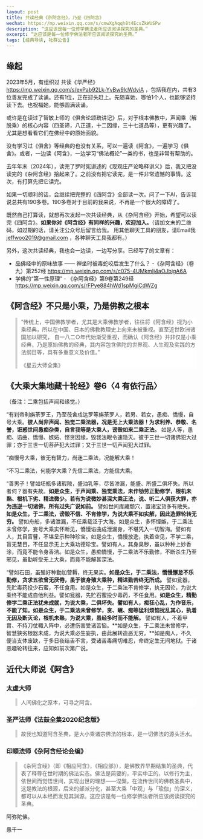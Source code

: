 ```yaml
---
layout: post
title: 共读经典《杂阿含经》，乃至《四阿含》
wechat: https://mp.weixin.qq.com/s/cmwXgAqqh8t4EcsZkWUSPw
description: “这应该是每一位修学佛法者所应该阅读探究的圣典。”
excerpt: “这应该是每一位修学佛法者所应该阅读探究的圣典。”
tags: [经典导读, 社群公告]
---
```


## 缘起

2023年5月，有组织过 共读《华严经》 https://mp.weixin.qq.com/s/exPab92Lk-YvBw9lcWdyiA ，包括我在内，共有3位善友完成了读诵。还有1位，正在迎头赶上。先随喜她，哪怕1个人，也能够坚持读下去。也祝福她，能够圆满读诵。

或许是在读过了智敏上师的《俱舍论颂疏讲记》后，对于根本佛教中，声闻乘（解脱乘）的核心内容（四圣谛，八正道，十二因缘，三十七道品等），更有兴趣了。尤其是想看看它们在佛经中的原始面貌。

没有学习过《俱舍》等经典的也没有关系，可以一遍读《阿含》，一遍学习《俱舍》。或者，一边读《阿含》，一边学习“佛法概论”一类的书，也是非常有帮助的。

去年年末（2024年），读完了罗时宪讲述的《现观庄严论略释讲义》后，我又把没读完的《杂阿含经》拾起来了。之前没有把它读完，是一件非常遗憾的事情。这次，有打算先把它读完。

如果一切顺利的话，会继续把完整的《四阿含》全部读一次。问了一下AI，告诉我说总共有190多卷。190多卷对于目前的我来说，不再是一个很大的障碍了。

既然自己打算读，就想再次发起一次共读经典，从《杂阿含经》开始，希望可以读完《四阿含》。**如果你对《阿含经》有同样的兴趣，欢迎加入。**（请加文末的二维码，如过期的话，请关注公众号后留言给我。 用其他聊天工具的朋友，请Email我 jeffwoo2019@gmail.com ，各种聊天工具我都有。）

另外，这次共读经典，我也会一边读，一边写分享。已经写了的文章有：
* 品佛经中的原味故事 —— 禅坐时被毒蛇咬后发生了什么？
  -《杂阿含经》（卷九）第252经 https://mp.weixin.qq.com/s/c075-4UMkmIj4aOJbigA6A
* 学佛的“第一性原理” - 《杂阿含经》第9卷第249经 https://mp.weixin.qq.com/s/rFPye884hWd1spMgiCdWZg


## 《阿含经》不只是小乘，乃是佛教之根本

> “传统上，中国佛教学者，尤其是大乘佛教学者，往往将《阿含经》视为小乘经典，所以在中国、日本的佛教教理史上向来未被重视。直至近世欧洲诸国加以研究， 自一八二○年代始渐受重视，而确认《阿含经》并非仅是小乘经典，乃是原始佛教的经典，其内容包含佛陀的世界观、人生观及实践的方法纲目等，具有多重意义及价值。” 
>
>《星云大师全集》

## 《大乘大集地藏十轮经》卷6〈4 有依行品〉

（备注：二乘包括声闻和缘觉。）

“有刹帝利旃荼罗王，乃至茷舍戍达罗等旃荼罗人，若男、若女，愚痴、憍慢，自号大乘。**彼人尚非声闻、独觉二乘法器，况是无上大乘法器！为求利养、恭敬、名誉，诳惑世间愚痴杂类，自言我等是大乘人，谤毁如来二乘正法。** 如是人等，愚痴、谄曲、憍慢、嫉妬、悭贪因缘，毁我法眼令速隐灭。彼于三世一切诸佛犯大过罪；亦于三世一切菩萨犯大过罪；又于三世一切声闻犯大过罪。

“痴慢号大乘，彼无有智力，尚迷二乘法，况能解大乘！

“不习二乘法，何能学大乘？先信二乘法，方能信大乘。

“善男子！譬如坯瓶多诸瑕隙，盛油乳等，尽皆渗漏，能盛、所盛二俱坏失。所以者何？器有失故。**如是众生，于声闻乘、独觉乘法，未作劬劳正勤修学，根机未熟、根机下劣、精进微少。若有为说微妙甚深大乘正法，说、听二人俱获大罪，亦为违逆一切诸佛，所有过失广说如前。** 譬如世间库藏颓穴，置诸宝货多有散失。**如是众生，于二乘法，谤毁不信、不肯修学，为说大乘不如实解，因此造罪轮转无穷。** 譬如舟船，多诸泄漏，不任乘载泛于大海。如是众生，多怀悭嫉，于二乘法未曾修学，妄号大乘实怀断见，憍慢谄曲成泄漏身，不堪凭入一切智海。譬如有人，其目盲瞽，不堪呈示种种珍宝。如是众生，憍慢放逸，执着空见，不学二乘，盲无慧目，不任显示无上大乘功德珍宝。譬如有人，其身臭秽，虽以种种上妙香涂，而竟不能令身香洁。如是众生，愚痴憍慢，于二乘法不乐勤修，不断杀生乃至邪见，虽勤听受无上大乘，而竟不能解甚深法。

“譬如石田，虽殖好种勤加营耨，终无果实。**如是众生，于二乘法，憍慢懈怠不乐勤修，贪求五欲曾无厌倦，虽于彼身殖大乘种，精进勤苦终无所成。** 譬如瓮器，先贮毒药投少石蜜，不任食用。如是众生，于二乘法不肯修学，执无因论，为说大乘终不能成自他利益。譬如瓮器，先贮石蜜投少毒药，不任食用。**如是众生，精勤修学二乘正法犹未成就，为说大乘，二俱坏失。譬如有人，痴狂心乱，为作音乐，不能了知。如是众生，于二乘法未曾修学，贪、瞋、痴等猛利烦恼扰乱其心，执着无因及断灭论，根机未熟，为说大乘，虽经多时而不能解。** 譬如有人，不着甲胄、不持刀仗輙入阵中，必遭伤害受诸苦恼。**如是众生，于二乘法未曾修学，智慧狭劣根器未成，为说大乘必生妄执，由此展转造恶无穷。**如是痴人，不久便当支体废缺，于多日夜结舌不言，受诸苦毒痛切难忍，命终定生无间地狱。于诸恶趣轮转往来，应知如前次第广说。

## 近代大师说《阿含》

<style>
blockquote {
  background-color: white; border-left: 5px solid lightgray; padding-left: 10px; 
}
</style>

### 太虚大师
> 人间佛化之原本，可寻之阿含。

### 圣严法师《法鼓全集2020纪念版》
> 故我也知道阿含圣典，是大小乘诸宗佛法的根本，是一切佛法的源头活水。

### 印顺法师《杂阿含经论会编》
> 《杂阿含经》（即《相应阿含》，《相应部》），是佛教界早期结集的圣典，代表了释尊在世时期的佛法实态。佛法是简要的，平实中正的，以修行为主，依世间而觉悟世间，实现出世的理想——涅槃。在流传世间的佛教圣典中，这是教法的根源，后来的部派分化，甚至大乘「中观」与「瑜伽」的深义，都可以从本经而发见其渊源。这应该是每一位修学佛法者所应该阅读探究的圣典。


阿弥陀佛。

愚千一

